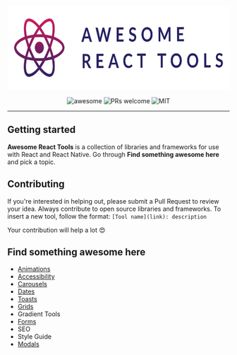 <p align="center">
    <img src="/assets/awesome-react-tools.svg" height="190" alt="Awesome-Design-Tools"/>
</p>

<p align="center">
    <img alt="awesome" src="https://cdn.rawgit.com/sindresorhus/awesome/d7305f38d29fed78fa85652e3a63e154dd8e8829/media/badge.svg" />
    <img alt="PRs welcome" src="https://img.shields.io/badge/PRs-welcome-cc04a4">
    <img alt="MIT" src="https://img.shields.io/badge/license-MIT-cc04a4">
    <!--<img alt="GitHub stars" src="https://img.shields.io/github/stars/victorhermes/awesome-react-tools?style=social">-->
</p>

---

## Getting started

**Awesome React Tools** is a collection of libraries and frameworks for use with React and React Native. Go through **Find something awesome here** and pick a topic.

## Contributing

If you're interested in helping out, please submit a Pull Request to review your idea. Always contribute to open source libraries and frameworks. To insert a new tool, follow the format:
`[Tool name](link): description`

Your contribution will help a lot 😍

## Find something awesome here

- [Animations](/docs/Animations.md)
- [Accessibility](/docs/Accessibility.md)
- [Carousels](/docs/Carousels.md)
- [Dates](/docs/Dates.md)
- [Toasts](/docs/Toasts.md)
- [Grids](/docs/Grids.md)
- Gradient Tools
- [Forms](/docs/Forms.md)
- SEO
- Style Guide
- [Modals](/docs/Modals.md)
